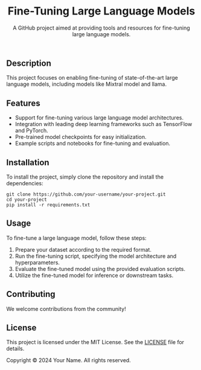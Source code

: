 <!DOCTYPE html>
<html lang="en">
<head>
  <meta charset="UTF-8">
  <meta name="viewport" content="width=device-width, initial-scale=1.0">
</head>
<body>

  <header>
    <h1>Fine-Tuning Large Language Models</h1>
    <p>A GitHub project aimed at providing tools and resources for fine-tuning large language models.</p>
  </header>

  <section>
    <h2>Description</h2>
    <p>This project focuses on enabling fine-tuning of state-of-the-art large language models, including models like Mixtral model and llama.</p>
  </section>

  <section>
    <h2>Features</h2>
    <ul>
      <li>Support for fine-tuning various large language model architectures.</li>
      <li>Integration with leading deep learning frameworks such as TensorFlow and PyTorch.</li>
      <li>Pre-trained model checkpoints for easy initialization.</li>
      <li>Example scripts and notebooks for fine-tuning and evaluation.</li>
    </ul>
  </section>

  <section>
    <h2>Installation</h2>
    <p>To install the project, simply clone the repository and install the dependencies:</p>
    <pre><code>git clone https://github.com/your-username/your-project.git
cd your-project
pip install -r requirements.txt</code></pre>
  </section>

  <section>
    <h2>Usage</h2>
    <p>To fine-tune a large language model, follow these steps:</p>
    <ol>
      <li>Prepare your dataset according to the required format.</li>
      <li>Run the fine-tuning script, specifying the model architecture and hyperparameters.</li>
      <li>Evaluate the fine-tuned model using the provided evaluation scripts.</li>
      <li>Utilize the fine-tuned model for inference or downstream tasks.</li>
    </ol>
  </section>
  
  <section>
    <h2>Contributing</h2>
    <p>We welcome contributions from the community! </p>
  </section>

  <section>
    <h2>License</h2>
    <p>This project is licensed under the MIT License. See the <a href="LICENSE">LICENSE</a> file for details.</p>
  </section>

  <footer>
    <p>Copyright &copy; 2024 Your Name. All rights reserved.</p>
  </footer>

</body>
</html>

